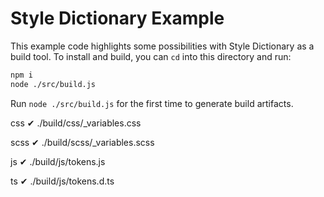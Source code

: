 # Style Dictionary Example

This example code highlights some possibilities with Style Dictionary as a build tool. To install and build, you can `cd` into this directory and run:
```bash
npm i
node ./src/build.js
```

Run `node ./src/build.js` for the first time to generate build artifacts.


css
✔︎  ./build/css/_variables.css

scss
✔︎  ./build/scss/_variables.scss

js
✔︎  ./build/js/tokens.js

ts
✔︎  ./build/js/tokens.d.ts
